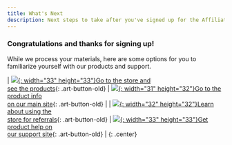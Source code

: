 ```yaml
---
title: What's Next
description: Next steps to take after you've signed up for the Affiliate Referral Program
---
```


### Congratulations and thanks for signing up!

While we process your materials, here are some options for you to
familiarize yourself with our products and support.

| <span class="big">[![]({{urls.theme}}/media/basket.png){: width="33" height="33"}Go to the store and<br />see the products][1]{: .art-button-old}</span> | <span class="big">[![]({{urls.theme}}/media/home.png){: width="31" height="32"}Go to the product info<br /> on our main site][2]{: .art-button-old}</span> |
| <span class="big">[![]({{urls.theme}}/media/tool.png){: width="32" height="32"}Learn about using the<br />store for referrals][3]{: .art-button-old}</span> | <span class="big">[![]({{urls.theme}}/media/warning.png){: width="33" height="33"}Get product help on<br />our support site][4]{: .art-button-old}</span> |
{: .center}

[1]: http://store.diditbetter.com/login 
[2]: http://www.diditbetter.com/products.aspx 
[3]: /how_it_works/index.html#getting-started
[4]: http://support.diditbetter.com/ 

